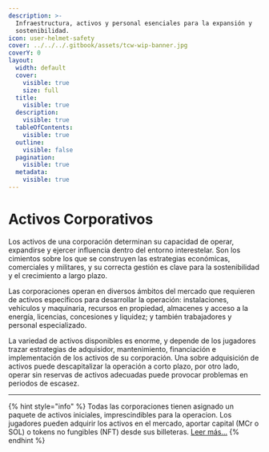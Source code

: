 ```yaml
---
description: >-
  Infraestructura, activos y personal esenciales para la expansión y
  sostenibilidad.
icon: user-helmet-safety
cover: ../../../.gitbook/assets/tcw-wip-banner.jpg
coverY: 0
layout:
  width: default
  cover:
    visible: true
    size: full
  title:
    visible: true
  description:
    visible: true
  tableOfContents:
    visible: true
  outline:
    visible: false
  pagination:
    visible: true
  metadata:
    visible: true
---
```


# Activos Corporativos

Los activos de una corporación determinan su capacidad de operar, expandirse y ejercer influencia dentro del entorno interestelar. Son los cimientos sobre los que se construyen las estrategias económicas, comerciales y militares, y su correcta gestión es clave para la sostenibilidad y el crecimiento a largo plazo.

Las corporaciones operan en diversos ámbitos del mercado que requieren de activos específicos para desarrollar la operación: instalaciones, vehículos y maquinaria, recursos en propiedad, almacenes y acceso a la energía, licencias, concesiones y liquidez; y también trabajadores y personal especializado.

La variedad de activos disponibles es enorme, y depende de los jugadores trazar estrategias de adquisidor, mantenimiento, financiación e implementación de los activos de su corporación. Una sobre adquisición de activos puede descapitalizar la operación a corto plazo, por otro lado, operar sin reservas de activos adecuadas puede provocar problemas en periodos de escasez.

***

{% hint style="info" %}
Todas las corporaciones tienen asignado un paquete de activos iniciales, imprescindibles para la operacion. Los jugadores pueden adquirir los activos en el mercado, aportar capital (MCr o SOL) o tokens no fungibles (NFT) desde sus billeteras. [Leer más...](../../../tokenomics/tokens-no-fungibles-nft/)
{% endhint %}
